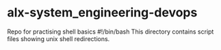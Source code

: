 # alx-system_engineering-devops
Repo for practising shell basics
#!/bin/bash
This directory contains script files showing unix shell redirections.
